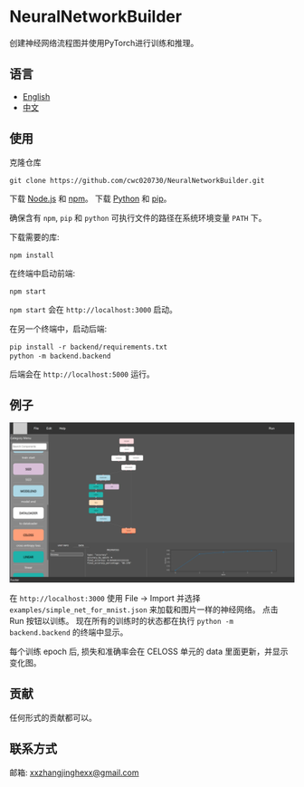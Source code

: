 # NeuralNetworkBuilder

创建神经网络流程图并使用PyTorch进行训练和推理。

## 语言
- [English](README_EN.md)
- [中文](README_CN.md)

## 使用

克隆仓库
```
git clone https://github.com/cwc020730/NeuralNetworkBuilder.git
```

下载 [Node.js](https://nodejs.org/) 和 [npm](https://www.npmjs.com/)。
下载 [Python](https://www.python.org/downloads/) 和 [pip](https://pip.pypa.io/en/stable/installation/)。

确保含有 `npm`, `pip` 和 `python` 可执行文件的路径在系统环境变量 `PATH` 下。

下载需要的库:
```
npm install
```

在终端中启动前端:
```
npm start
```

`npm start` 会在 `http://localhost:3000` 启动。

在另一个终端中，启动后端:
```
pip install -r backend/requirements.txt
python -m backend.backend
```
后端会在 `http://localhost:5000` 运行。

## 例子

![Simple NN trained on MNIST](images/img1.png)

在 `http://localhost:3000` 使用 File -> Import 并选择 `examples/simple_net_for_mnist.json` 来加载和图片一样的神经网络。
点击 Run 按钮以训练。
现在所有的训练时的状态都在执行 `python -m backend.backend` 的终端中显示。

每个训练 epoch 后, 损失和准确率会在 CELOSS 单元的 data 里面更新，并显示变化图。

## 贡献

任何形式的贡献都可以。

## 联系方式

邮箱: xxzhangjinghexx@gmail.com
